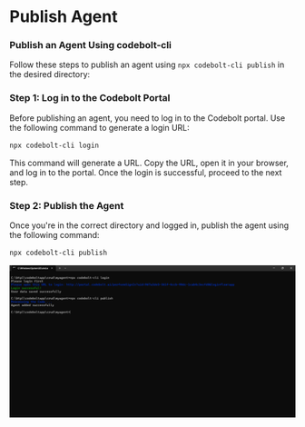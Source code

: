 
# Publish Agent

### Publish an Agent Using codebolt-cli

Follow these steps to publish an agent using `npx codebolt-cli publish` in the desired directory:

### Step 1: Log in to the Codebolt Portal
Before publishing an agent, you need to log in to the Codebolt portal. Use the following command to generate a login URL:

```bash
npx codebolt-cli login
```

This command will generate a URL. Copy the URL, open it in your browser, and log in to the portal. Once the login is successful, proceed to the next step.

### Step 2: Publish the Agent
Once you're in the correct directory and logged in, publish the agent using the following command:

```bash
npx codebolt-cli publish
```

![publish agent](../../../static/img/publish_agent.png)
